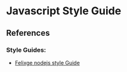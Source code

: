 # Javascript Style Guide

## References

### Style Guides:
- [Felixge nodejs style Guide](https://github.com/felixge/node-style-guide)

